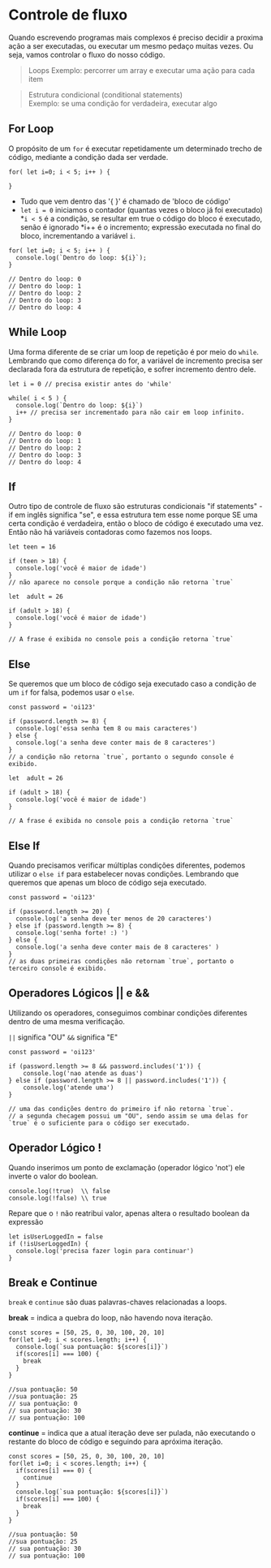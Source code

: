 # Controle de fluxo

Quando escrevendo programas mais complexos é preciso decidir a proxima ação a ser executadas, ou executar um mesmo pedaço muitas vezes.  Ou seja, vamos controlar o fluxo do nosso código.


> Loops
Exemplo: percorrer um array e executar uma ação para cada item

> Estrutura condicional (conditional statements)  
Exemplo: se uma condição for verdadeira, executar algo


## For Loop

O propósito de um `for` é executar repetidamente um determinado trecho de código, mediante a condição dada ser verdade.

```
for( let i=0; i < 5; i++ ) {

}
```
* Tudo que vem dentro das '{ }' é chamado de 'bloco de código'
* `let i = 0` iniciamos o contador (quantas vezes o bloco já foi executado)
*`i < 5` é a condição, se resultar em true o código do bloco é executado, senão é ignorado
*i++  é o incremento; expressão executada no final do bloco, incrementando a variável `i`.

```
for( let i=0; i < 5; i++ ) {
  console.log(`Dentro do loop: ${i}`);
}

// Dentro do loop: 0
// Dentro do loop: 1
// Dentro do loop: 2
// Dentro do loop: 3
// Dentro do loop: 4

```

## While Loop

Uma forma diferente de se criar um loop de repetição é por meio do `while`. Lembrando que como diferença do for, a variável de incremento precisa ser declarada fora da estrutura de repetição, e sofrer incremento dentro dele.

```
let i = 0 // precisa existir antes do 'while'

while( i < 5 ) {
  console.log(`Dentro do loop: ${i}`)
  i++ // precisa ser incrementado para não cair em loop infinito.
}

// Dentro do loop: 0
// Dentro do loop: 1
// Dentro do loop: 2
// Dentro do loop: 3
// Dentro do loop: 4

```

## If

Outro tipo de controle de fluxo são estruturas condicionais "if statements" - if em inglês significa "se", e essa estrutura tem esse nome porque SE uma certa condição é verdadeira, então o bloco de código é executado uma vez. Então não há variáveis contadoras como fazemos nos loops.

```
let teen = 16

if (teen > 18) {
  console.log('você é maior de idade')
}
// não aparece no console porque a condição não retorna `true`

let  adult = 26

if (adult > 18) {
  console.log('você é maior de idade')
}

// A frase é exibida no console pois a condição retorna `true`

```

## Else 

Se queremos que um bloco de código seja executado caso a condição de um `if` for falsa, podemos usar o `else`. 

```
const password = 'oi123'

if (password.length >= 8) {
  console.log('essa senha tem 8 ou mais caracteres')
} else {
  console.log('a senha deve conter mais de 8 caracteres')
}
// a condição não retorna `true`, portanto o segundo console é exibido.

let  adult = 26

if (adult > 18) {
  console.log('você é maior de idade')
}

// A frase é exibida no console pois a condição retorna `true`

```

## Else If

Quando precisamos verificar múltiplas condições diferentes, podemos utilizar o `else if` para estabelecer novas condições. Lembrando que queremos que apenas um bloco de código seja executado.

```
const password = 'oi123'

if (password.length >= 20) {
  console.log('a senha deve ter menos de 20 caracteres')
} else if (password.length >= 8) {
  console.log('senha forte! :) ')
} else {
  console.log('a senha deve conter mais de 8 caracteres' )
}
// as duas primeiras condições não retornam `true`, portanto o terceiro console é exibido.

```
## Operadores Lógicos || e &&

Utilizando os operadores, conseguimos combinar condições diferentes dentro de uma mesma verificação.  

`||` significa "OU"
`&&` significa "E"

```
const password = 'oi123'

if (password.length >= 8 && password.includes('1')) {
    console.log('nao atende as duas')
} else if (password.length >= 8 || password.includes('1')) {
    console.log('atende uma')
}

// uma das condições dentro do primeiro if não retorna `true`. 
// a segunda checagem possui um "OU", sendo assim se uma delas for `true` é o suficiente para o código ser executado.

```

## Operador Lógico ! 

Quando inserimos um ponto de exclamação (operador lógico 'not') ele inverte o valor do boolean.

```
console.log(!true)  \\ false
console.log(!false) \\ true

```
Repare que o `!` não reatribui valor, apenas altera o resultado boolean da expressão

```
let isUserLoggedIn = false
if (!isUserLoggedIn) {
  console.log('precisa fazer login para continuar')
}

```


## Break e Continue

`break` e `continue` são duas palavras-chaves relacionadas a loops.

**break** = indica a quebra do loop, não havendo nova iteração. 

```
const scores = [50, 25, 0, 30, 100, 20, 10]
for(let i=0; i < scores.length; i++) {
  console.log(`sua pontuação: ${scores[i]}`)
  if(scores[i] === 100) {
    break
  }
}

//sua pontuação: 50
//sua pontuação: 25
// sua pontuação: 0
// sua pontuação: 30
// sua pontuação: 100

```

**continue** = indica que a atual iteração deve ser pulada, não executando o restante do bloco de código e seguindo para apróxima iteração.

```
const scores = [50, 25, 0, 30, 100, 20, 10]
for(let i=0; i < scores.length; i++) {
  if(scores[i] === 0) {
    continue
  }
  console.log(`sua pontuação: ${scores[i]}`)
  if(scores[i] === 100) {
    break
  }
}

//sua pontuação: 50
//sua pontuação: 25
// sua pontuação: 30
// sua pontuação: 100

```